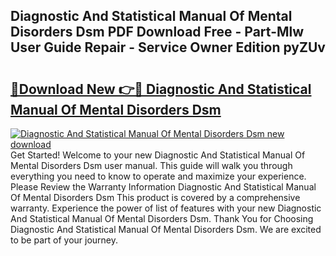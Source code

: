 ## Diagnostic And Statistical Manual Of Mental Disorders Dsm PDF Download Free - Part-Mlw User Guide Repair - Service Owner Edition pyZUv

# <h2><a href="http://bc32269.oget.top/?id=Diagnostic+And+Statistical+Manual+Of+Mental+Disorders+Dsm">🔗Download New 👉🔴 Diagnostic And Statistical Manual Of Mental Disorders Dsm</a></h2>

[![Diagnostic And Statistical Manual Of Mental Disorders Dsm new download](https://i.imgur.com/5g1atiW.png)](http://bc32269.oget.top/?id=Diagnostic+And+Statistical+Manual+Of+Mental+Disorders+Dsm)
Get Started! Welcome to your new Diagnostic And Statistical Manual Of Mental Disorders Dsm user manual. This guide will walk you through everything you need to know to operate and maximize your experience. Please Review the Warranty Information Diagnostic And Statistical Manual Of Mental Disorders Dsm This product is covered by a comprehensive warranty. Experience the power of list of features with your new Diagnostic And Statistical Manual Of Mental Disorders Dsm. Thank You for Choosing Diagnostic And Statistical Manual Of Mental Disorders Dsm. We are excited to be part of your journey.
